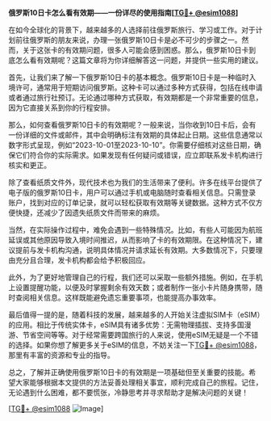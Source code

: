 **俄罗斯10日卡怎么看有效期——一份详尽的使用指南[[TG💪+ @esim1088](https://t.me/s/esim1088)]**

在如今全球化的背景下，越来越多的人选择前往俄罗斯旅行、学习或工作。对于计划前往俄罗斯的朋友来说，办理一张俄罗斯10日卡是必不可少的步骤之一。然而，关于这张卡的有效期问题，很多人可能会感到困惑。那么，俄罗斯10日卡到底怎么看有效期呢？这篇文章将为你详细解答这一问题，并提供一些实用的建议。

首先，让我们来了解一下俄罗斯10日卡的基本概念。俄罗斯10日卡是一种临时入境许可，通常用于短期访问俄罗斯。这种卡可以通过多种方式获得，包括在线申请或者通过旅行社预订。无论通过哪种方式获取，有效期都是一个非常重要的信息，因为它直接关系到你的行程安排。

那么，如何查看俄罗斯10日卡的有效期呢？一般来说，当你收到10日卡后，会有一份详细的文件或邮件，其中会明确标注有效期的具体起止日期。这些信息通常以数字形式呈现，例如“2023-10-01至2023-10-10”。你需要仔细核对这些日期，确保它们符合你的实际需求。如果发现有任何疑问或错误，应立即联系发卡机构进行核实和更正。

除了查看纸质文件外，现代技术也为我们的生活带来了便利。许多在线平台提供了电子版的俄罗斯10日卡，用户可以通过手机或电脑随时查看相关信息。只需登录账户，找到对应的订单记录，就可以轻松获取有效期等关键数据。这种方式不仅方便快捷，还减少了因遗失纸质文件而带来的麻烦。

当然，在实际操作过程中，难免会遇到一些特殊情况。比如，有些人可能因为航班延误或其他原因导致入境时间推迟，从而影响了卡的有效期限。在这种情况下，建议提前与发卡机构沟通，说明具体情况并请求延长有效期。大多数情况下，只要理由充分且合理，发卡机构都会给予积极回应。

此外，为了更好地管理自己的行程，我们还可以采取一些额外措施。例如，在手机上设置提醒功能，以便及时掌握剩余有效天数；或者制作一张小卡片随身携带，随时查阅相关信息。这样既能避免遗忘重要事项，也能提高办事效率。

最后值得一提的是，随着科技的发展，越来越多的人开始关注虚拟SIM卡（eSIM）的应用。相比于传统实体卡，eSIM具有诸多优势：无需物理插拔、支持多国漫游、节省空间等等。对于经常需要跨国旅行的人来说，使用eSIM无疑是一个不错的选择。如果你想了解更多关于eSIM的信息，不妨关注一下[TG💪+ @esim1088](https://t.me/s/esim1088)，那里有丰富的资源和专业的指导。

总之，了解并正确使用俄罗斯10日卡的有效期是一项基础但至关重要的技能。希望大家能够根据本文提供的方法妥善处理相关事宜，顺利完成自己的旅程。记住，无论遇到什么困难，都不要慌张，冷静思考并寻求帮助才是解决问题的关键！

[[TG💪+ @esim1088](https://t.me/s/esim1088) ![Image](https://i.postimg.cc/4NQfJmqS/Snipaste-2025-05-13-00-14-12.png)]